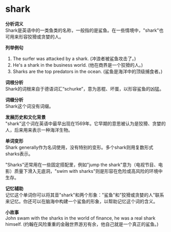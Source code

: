 # shark

**分析词义**  
Shark是英语中的一类鱼类的名称，一般指的是鲨鱼。在一些情境中，"shark"也可用来形容狡猾或贪婪的人。

  

**列举例句**

  

1.  The surfer was attacked by a shark. (冲浪者被鲨鱼攻击了。)
2.  He's a shark in the business world. (他在商界是一个狡猾的人。)
3.  Sharks are the top predators in the ocean. (鲨鱼是海洋中的顶级捕食者。)

  

**词根分析**  
Shark的词根来自于德语词汇“schurke”，意为恶棍、坏蛋，以形容鲨鱼的凶猛。

  

**词缀分析**  
Shark这个词没有词缀。

  

**发展历史和文化背景**  
"shark"这个词在英语中最早出现在1569年。它早期的意思被认为是狡猾、贪婪的人，后来用来表示一种海洋生物。

  

**单词变形**  
Shark generally作为名词使用，没有特别的变形。多个shark则用复数形式sharks表示。

  

"Sharks"还常用在一些固定搭配里，例如"jump the shark"意为（电视节目、电影）质量下滑入无底洞，"swim with sharks"则是形容在危险或高风险的环境中生存。

  

**记忆辅助**  
记忆这个单词你可以将其音"shark"和两个形象："鲨鱼"和"狡猾或贪婪的人"联系来记忆。你还可以在脑海中构建一个鲨鱼的形象，以帮助记忆这个词的含义。

  

**小故事**  
John swam with the sharks in the world of finance, he was a real shark himself. (约翰在风险重重的金融世界游刃有余，他自己就是一个真正的鲨鱼。)

